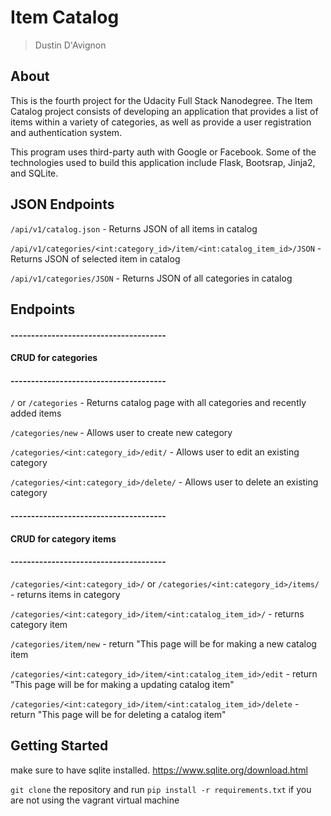 # Item Catalog

> Dustin D'Avignon

## About

This is the fourth project for the Udacity Full Stack Nanodegree. The Item Catalog project consists of developing an application that provides a list of items within a variety of categories, as well as provide a user registration and authentication system. 

This program uses third-party auth with Google or Facebook. Some of the technologies used to build this application include Flask, Bootsrap, Jinja2, and SQLite.

## JSON Endpoints

`/api/v1/catalog.json` - Returns JSON of all items in catalog

`/api/v1/categories/<int:category_id>/item/<int:catalog_item_id>/JSON` - Returns JSON of selected item in catalog

`/api/v1/categories/JSON` - Returns JSON of all categories in catalog

## Endpoints

#### --------------------------------------
#### CRUD for categories
#### --------------------------------------

`/` or `/categories` - Returns catalog page with all categories and recently added items

`/categories/new` - Allows user to create new category

`/categories/<int:category_id>/edit/` - Allows user to edit an existing category

`/categories/<int:category_id>/delete/` - Allows user to delete an existing category

#### --------------------------------------
#### CRUD for category items
#### --------------------------------------

`/categories/<int:category_id>/` or `/categories/<int:category_id>/items/` - returns items in category

`/categories/<int:category_id>/item/<int:catalog_item_id>/` - returns category item

`/categories/item/new` - return "This page will be for making a new catalog item

`/categories/<int:category_id>/item/<int:catalog_item_id>/edit` - return "This page will be for making a updating catalog item"

`/categories/<int:category_id>/item/<int:catalog_item_id>/delete` - return "This page will be for deleting a catalog item"

## Getting Started

make sure to have sqlite installed. https://www.sqlite.org/download.html

`git clone` the repository and run `pip install -r requirements.txt` if you are not using the vagrant virtual machine
